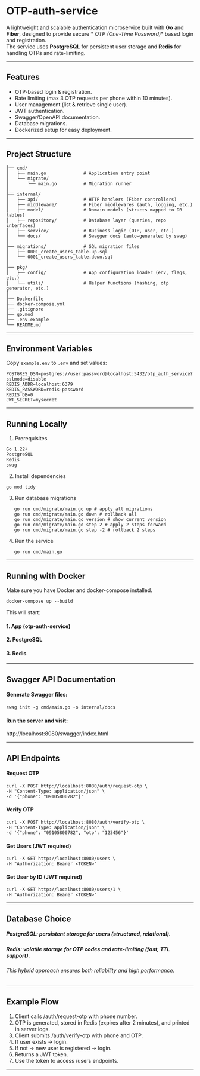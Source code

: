 # OTP-auth-service

A lightweight and scalable authentication microservice built with **Go** and **Fiber**, designed to provide secure *
*OTP (One-Time Password)** based login and registration.  
The service uses **PostgreSQL** for persistent user storage and **Redis** for handling OTPs and rate-limiting.

---

## Features

- OTP-based login & registration.
- Rate limiting (max 3 OTP requests per phone within 10 minutes).
- User management (list & retrieve single user).
- JWT authentication.
- Swagger/OpenAPI documentation.
- Database migrations.
- Dockerized setup for easy deployment.

---

## Project Structure

```
├── cmd/
│   ├── main.go              # Application entry point
│   └── migrate/     
│       └── main.go          # Migration runner
│
├── internal/
│   ├── api/                 # HTTP handlers (Fiber controllers)
│   ├── middleware/          # Fiber middlewares (auth, logging, etc.)
│   ├── model/               # Domain models (structs mapped to DB tables)
│   ├── repository/          # Database layer (queries, repo interfaces)
│   ├── service/             # Business logic (OTP, user, etc.)
│   └── docs/                # Swagger docs (auto-generated by swag)
│
├── migrations/              # SQL migration files
│   ├── 0001_create_users_table.up.sql
│   └── 0001_create_users_table.down.sql
│
├── pkg/
│   ├── config/              # App configuration loader (env, flags, etc.)
│   └── utils/               # Helper functions (hashing, otp generator, etc.)
│
├── Dockerfile
├── docker-compose.yml
├── .gitignore
├── go.mod
├── .env.example
└── README.md

```

---

## Environment Variables

Copy `example.env` to `.env` and set values:

```env
POSTGRES_DSN=postgres://user:password@localhost:5432/otp_auth_service?sslmode=disable
REDIS_ADDR=localhost:6379
REDIS_PASSWORD=redis-password
REDIS_DB=0
JWT_SECRET=mysecret
```

---

## Running Locally

1. Prerequisites

```
Go 1.22+
PostgreSQL
Redis
swag
```

2. Install dependencies

  ``` 
go mod tidy
```

3. Run database migrations

```
   go run cmd/migrate/main.go up # apply all migrations
   go run cmd/migrate/main.go down # rollback all
   go run cmd/migrate/main.go version # show current version
   go run cmd/migrate/main.go step 2 # apply 2 steps forward
   go run cmd/migrate/main.go step -2 # rollback 2 steps
```

4. Run the service

```
   go run cmd/main.go
```

---

## Running with Docker

Make sure you have Docker and docker-compose installed.

```
docker-compose up --build
```

This will start:

#### 1. App (otp-auth-service)

#### 2. PostgreSQL

#### 3. Redis

---

## Swagger API Documentation

#### Generate Swagger files:

```
swag init -g cmd/main.go -o internal/docs
```

#### Run the server and visit:

http://localhost:8080/swagger/index.html

---

## API Endpoints

#### Request OTP

```
curl -X POST http://localhost:8080/auth/request-otp \
-H "Content-Type: application/json" \
-d '{"phone": "09105800782"}'
```

#### Verify OTP

```
curl -X POST http://localhost:8080/auth/verify-otp \
-H "Content-Type: application/json" \
-d '{"phone": "09105800782", "otp": "123456"}'
```

#### Get Users (JWT required)

```
curl -X GET http://localhost:8080/users \
-H "Authorization: Bearer <TOKEN>"
```

#### Get User by ID (JWT required)

```
curl -X GET http://localhost:8080/users/1 \
-H "Authorization: Bearer <TOKEN>"
```

---

## Database Choice

##### PostgreSQL: persistent storage for users (structured, relational).

##### Redis: volatile storage for OTP codes and rate-limiting (fast, TTL support).

###### This hybrid approach ensures both reliability and high performance.

---

## Example Flow

1. Client calls /auth/request-otp with phone number.
2. OTP is generated, stored in Redis (expires after 2 minutes), and printed in server logs.
3. Client submits /auth/verify-otp with phone and OTP.
4. If user exists → login.
5. If not → new user is registered → login.
6. Returns a JWT token.
7. Use the token to access /users endpoints.

---